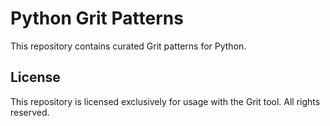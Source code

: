 # Python Grit Patterns

This repository contains curated Grit patterns for Python.

## License

This repository is licensed exclusively for usage with the Grit tool.
All rights reserved.
